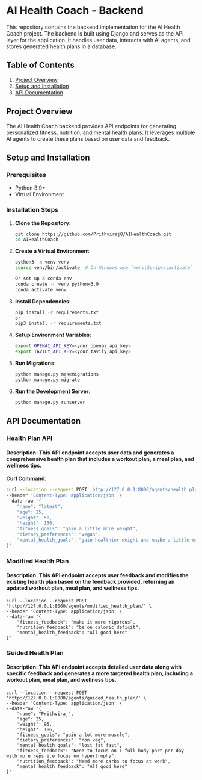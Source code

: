 # AI Health Coach - Backend

This repository contains the backend implementation for the AI Health Coach project. The backend is built using Django and serves as the API layer for the application. It handles user data, interacts with AI agents, and stores generated health plans in a database.

## Table of Contents

1. [Project Overview](#project-overview)
2. [Setup and Installation](#setup-and-installation)
3. [API Documentation](#api-documentation)

## Project Overview

The AI Health Coach backend provides API endpoints for generating personalized fitness, nutrition, and mental health plans. It leverages multiple AI agents to create these plans based on user data and feedback.

## Setup and Installation

### Prerequisites

- Python 3.9+
- Virtual Environment

### Installation Steps

1. **Clone the Repository**:
    ```bash
    git clone https://github.com/Prithviraj8/AIHealthCoach.git
    cd AIHealthCoach
    ```

2. **Create a Virtual Environment**:
    ```bash
    python3 -m venv venv
    source venv/bin/activate  # On Windows use `venv\Scripts\activate`
   
   Or set up a conda env
    conda create -n venv python=3.9
    conda activate venv
    ```

3. **Install Dependencies**:
    ```bash
    pip install -r requirements.txt
   or 
    pip3 install -r requirements.txt
    ```

4. **Setup Environment Variables**:
    ```bash
    export OPENAI_API_KEY=<your_openai_api_key>
    export TAVILY_API_KEY=<your_tavily_api_key>
   ```

5. **Run Migrations**:
    ```bash
    python manage.py makemigrations
    python manage.py migrate
    ```

6. **Run the Development Server**:
    ```bash
    python manage.py runserver
    ```

## API Documentation

### Health Plan API
#### Description: This API endpoint accepts user data and generates a comprehensive health plan that includes a workout plan, a meal plan, and wellness tips.

**Curl Command**:
```bash
curl --location --request POST 'http://127.0.0.1:8000/agents/health_plan/' \
--header 'Content-Type: application/json' \
--data-raw '{
    "name": "latest",
    "age": 25,
    "weight": 50,
    "height": 150,
    "fitness_goals": "gain a little more weight",
    "dietary_preferences": "vegan",
    "mental_health_goals": "gain healthier weight and maybe a little more muscle"
}'
```

### Modified Health Plan
#### Description: This API endpoint accepts user feedback and modifies the existing health plan based on the feedback provided, returning an updated workout plan, meal plan, and wellness tips.

```
curl --location --request POST 'http://127.0.0.1:8000/agents/modified_health_plan/' \
--header 'Content-Type: application/json' \
--data-raw '{
    "fitness_feedback": "make it more rigorous",
    "nutrition_feedback": "be on caloric deficit",
    "mental_health_feedback": "All good here"
}'
```

### Guided Health Plan
#### Description: This API endpoint accepts detailed user data along with specific feedback and generates a more targeted health plan, including a workout plan, meal plan, and wellness tips.

```
curl --location --request POST 'http://127.0.0.1:8000/agents/guided_health_plan/' \
--header 'Content-Type: application/json' \
--data-raw '{
    "name": "Prithviraj",
    "age": 25,
    "weight": 95,
    "height": 186,
    "fitness_goals": "gain a lot more muscle",
    "dietary_preferences": "non veg",
    "mental_health_goals": "lost fat fast",
    "fitness_feedback": "Need to focus on 1 full body part per day with more reps i.e focus on hypertrophy",
    "nutrition_feedback": "Need more carbs to focus at work",
    "mental_health_feedback": "All good here"
}'
```